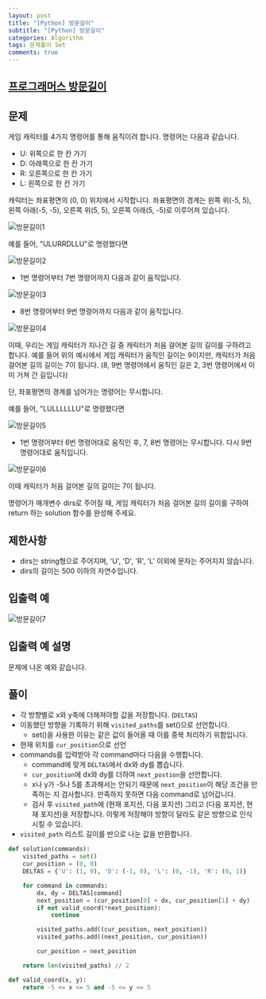 ```yaml
---
layout: post
title: "[Python] 방문길이"
subtitle: "[Python] 방문길이"
categories: Algorithm
tags: 문제풀이 Set
comments: true
---
```


## [프로그래머스 방문길이](https://programmers.co.kr/learn/courses/30/lessons/49994)

## 문제

게임 캐릭터를 4가지 명령어를 통해 움직이려 합니다. 명령어는 다음과 같습니다.

- U: 위쪽으로 한 칸 가기
- D: 아래쪽으로 한 칸 가기
- R: 오른쪽으로 한 칸 가기
- L: 왼쪽으로 한 칸 가기

캐릭터는 좌표평면의 (0, 0) 위치에서 시작합니다. 좌표평면의 경계는 왼쪽 위(-5, 5), 왼쪽 아래(-5, -5), 오른쪽 위(5, 5), 오른쪽 아래(5, -5)로 이루어져 있습니다.

![방문길이1](https://bernard-choi.github.io/assets/img/post_img/방문길이1.jpg)

예를 들어, "ULURRDLLU"로 명령했다면

![방문길이2](https://bernard-choi.github.io/assets/img/post_img/방문길이2.jpg)

- 1번 명령어부터 7번 명령어까지 다음과 같이 움직입니다.

![방문길이3](https://bernard-choi.github.io/assets/img/post_img/방문길이3.jpg)

- 8번 명령어부터 9번 명령어까지 다음과 같이 움직입니다.

![방문길이4](https://bernard-choi.github.io/assets/img/post_img/방문길이4.jpg)

이때, 우리는 게임 캐릭터가 지나간 길 중 캐릭터가 처음 걸어본 길의 길이를 구하려고 합니다. 예를 들어 위의 예시에서 게임 캐릭터가 움직인 길이는 9이지만, 캐릭터가 처음 걸어본 길의 길이는 7이 됩니다. (8, 9번 명령어에서 움직인 길은 2, 3번 명령어에서 이미 거쳐 간 길입니다)

단, 좌표평면의 경계를 넘어가는 명령어는 무시합니다.

예를 들어, "LULLLLLLU"로 명령했다면

![방문길이5](https://bernard-choi.github.io/assets/img/post_img/방문길이5.jpg)

- 1번 명령어부터 6번 명령어대로 움직인 후, 7, 8번 명령어는 무시합니다. 다시 9번 명령어대로 움직입니다.

![방문길이6](https://bernard-choi.github.io/assets/img/post_img/방문길이6.jpg)

이때 캐릭터가 처음 걸어본 길의 길이는 7이 됩니다.

명령어가 매개변수 dirs로 주어질 때, 게임 캐릭터가 처음 걸어본 길의 길이를 구하여 return 하는 solution 함수를 완성해 주세요.

## 제한사항

- dirs는 string형으로 주어지며, 'U', 'D', 'R', 'L' 이외에 문자는 주어지지 않습니다.
- dirs의 길이는 500 이하의 자연수입니다.

## 입출력 예

![방문길이7](https://bernard-choi.github.io/assets/img/post_img/방문길이7.jpg)

## 입출력 예 설명

문제에 나온 예와 같습니다.

## 풀이

- 각 방향별로 x와 y축에 더해져야할 값을 저장합니다. (`DELTAS`)
- 이동했던 방향을 기록하기 위해 `visited_paths`를 set()으로 선언합니다.
  - set()을 사용한 이유는 같은 값이 들어올 때 이를 중복 처리하기 위함입니다.
- 현재 위치를 `cur_position`으로 선언
- commands를 입력받아 각 command마다 다음을 수행합니다.
  - command에 맞게 `DELTAS`에서 dx와 dy를 뽑습니다.
  - `cur_position`에 dx와 dy를 더하여 `next_postion`을 선언합니다.
  - x나 y가 -5나 5를 초과해서는 안되기 때문에 `next_position`이 해당 조건을 만족하는 지 검사합니다. 만족하지 못하면 다음 command로 넘어갑니다.
  - 검사 후 `visited_path`에 (현재 포지션, 다음 포지션) 그리고 (다음 포지션, 현재 포지션)을 저장합니다. 이렇게 저장해야 방향이 달라도 같은 방향으로 인식시킬 수 있습니다.
- `visited_path` 리스트 길이를 반으로 나눈 값을 반환합니다.


```python
def solution(commands):
    visited_paths = set()
    cur_position = (0, 0)
    DELTAS = {'U': (1, 0), 'D': (-1, 0), 'L': (0, -1), 'R': (0, 1)}

    for command in commands:
        dx, dy = DELTAS[command]
        next_position = (cur_position[0] + dx, cur_position[1] + dy)
        if not valid_coord(*next_position):
            continue

        visited_paths.add((cur_position, next_position))
        visited_paths.add((next_position, cur_position))

        cur_position = next_position

    return len(visited_paths) // 2

def valid_coord(x, y):
    return -5 <= x <= 5 and -5 <= y <= 5
```
